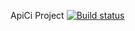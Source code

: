ApiCi Project [![Build status](https://ci.appveyor.com/api/projects/status/8fopv3gvu1kto6kv/branch/main?svg=true)](https://ci.appveyor.com/project/Oksana017/apici/branch/main)